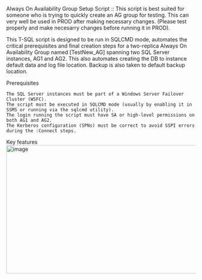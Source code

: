 Always On Availability Group Setup Script :: This script is best suited for someone who is trying to quickly create an AG group for testing. This can very well be used in PROD after making necessary changes. (Please test properly and make necesarry changes before running it in PROD).

This T-SQL script is designed to be run in SQLCMD mode, automates the critical prerequisites and final creation steps for a two-replica Always On Availability Group named [TestNew_AG] spanning two SQL Server instances, AG1 and AG2.
This also automates creating the DB to instance default data and log file location. Backup is also taken to default backup location.

Prerequisites

    The SQL Server instances must be part of a Windows Server Failover Cluster (WSFC).
    The script must be executed in SQLCMD mode (usually by enabling it in SSMS or running via the sqlcmd utility).
    The login running the script must have SA or high-level permissions on both AG1 and AG2.
    The Kerberos configuration (SPNs) must be correct to avoid SSPI errors during the :Connect steps.

Key features
<img width="1244" height="342" alt="image" src="https://github.com/user-attachments/assets/b11e4341-45fb-4246-86a7-ae2a73ac5e12" />
